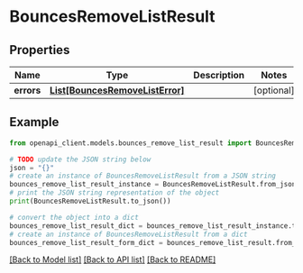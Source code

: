 # BouncesRemoveListResult


## Properties

Name | Type | Description | Notes
------------ | ------------- | ------------- | -------------
**errors** | [**List[BouncesRemoveListError]**](BouncesRemoveListError.md) |  | [optional] 

## Example

```python
from openapi_client.models.bounces_remove_list_result import BouncesRemoveListResult

# TODO update the JSON string below
json = "{}"
# create an instance of BouncesRemoveListResult from a JSON string
bounces_remove_list_result_instance = BouncesRemoveListResult.from_json(json)
# print the JSON string representation of the object
print(BouncesRemoveListResult.to_json())

# convert the object into a dict
bounces_remove_list_result_dict = bounces_remove_list_result_instance.to_dict()
# create an instance of BouncesRemoveListResult from a dict
bounces_remove_list_result_form_dict = bounces_remove_list_result.from_dict(bounces_remove_list_result_dict)
```
[[Back to Model list]](../README.md#documentation-for-models) [[Back to API list]](../README.md#documentation-for-api-endpoints) [[Back to README]](../README.md)


